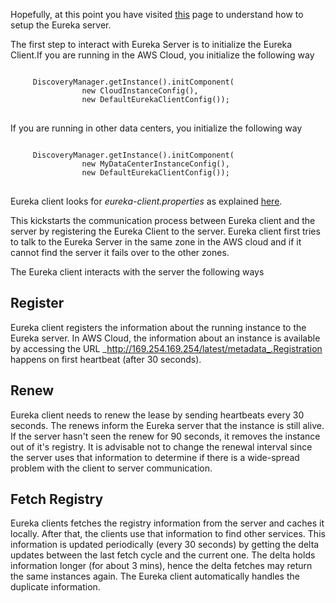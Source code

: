 Hopefully, at this point you have visited [this](https://github.com/Netflix/eureka/wiki/Getting-started-with-Eureka) page to understand how to setup the Eureka server.

The first step to interact with Eureka Server is to initialize the Eureka Client.If you are running in the AWS Cloud, you initialize the following way

<pre>
<code>
     DiscoveryManager.getInstance().initComponent(
                new CloudInstanceConfig(),
                new DefaultEurekaClientConfig());
</code>
</pre>

If you are running in other data centers, you initialize the following way

<pre>
<code>
     DiscoveryManager.getInstance().initComponent(
                new MyDataCenterInstanceConfig(),
                new DefaultEurekaClientConfig());
</code>
</pre>

Eureka client looks for _eureka-client.properties_ as explained [here](https://github.com/Netflix/eureka/wiki/Getting-started-with-Eureka).

This kickstarts the communication process between Eureka client and the server by registering the Eureka Client to the server. Eureka client first tries to talk to the Eureka Server in the same zone in the AWS cloud and if it cannot find the server it fails over to the other zones.

The Eureka client interacts with the server the following ways

## Register

Eureka client registers the information about the running instance to the Eureka server. In AWS Cloud, the information about an instance is available by accessing the URL _http://169.254.169.254/latest/metadata_.Registration happens on first heartbeat (after 30 seconds).

## Renew

Eureka client needs to renew the lease by sending heartbeats every 30 seconds. The renews inform the Eureka server that the instance is still alive. If the server hasn't seen the renew for 90 seconds, it removes the instance out of it's registry. It is advisable not to change the renewal interval since the server uses that information to determine if there is a wide-spread problem with the client to server communication.

## Fetch Registry

Eureka clients fetches the registry information from the server and caches it locally. After that, the clients use that information to find other services. This information is updated periodically (every 30 seconds) by getting the delta updates between the last fetch cycle and the current one. The delta holds information longer (for about 3 mins), hence the delta fetches may return the same instances again. The Eureka client automatically handles the duplicate information.



           




